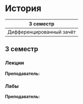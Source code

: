 # История

|3 семестр|
|---|
|Дифференцированный зачёт|

## 3 семестр
### Лекции

**Преподаватель:** 

### Лабы

**Преподаватель:** 
